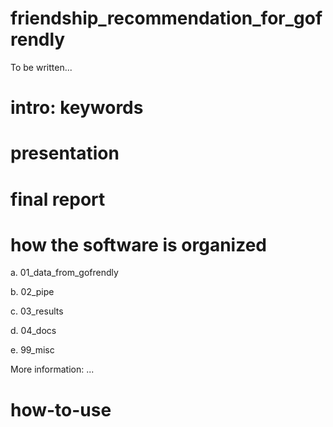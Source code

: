 # friendship_recommendation_for_gofrendly

To be written...
# intro: keywords

# presentation

# final report

# how the software is organized

a. 01_data_from_gofrendly

b. 02_pipe

c. 03_results

d. 04_docs

e. 99_misc

More information:
...

# how-to-use


